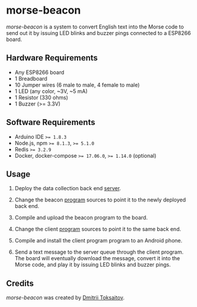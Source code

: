 morse-beacon
============

_morse-beacon_ is a system to convert English text into the Morse code to send
out it by issuing LED blinks and buzzer pings connected to a ESP8266 board.

## Hardware Requirements

* Any ESP8266 board
* 1 Breadboard
* 10 Jumper wires (6 male to male, 4 female to male)
* 1 LED (any color, ~3V, ~5 mA)
* 1 Resistor (330 ohms)
* 1 Buzzer (>= 3.3V)

## Software Requirements

* Arduino IDE `>= 1.8.3`
* Node.js, npm `>= 8.1.3`, `>= 5.1.0`
* Redis `>= 3.2.9`
* Docker, docker-compose `>= 17.06.0`, `>= 1.14.0` (optional)

## Usage

1. Deploy the data collection back end [server](https://github.com/toksaitov/morse-back).

2. Change the beacon [program](https://github.com/toksaitov/morse-beacon)
   sources to point it to the newly deployed back end.

3. Compile and upload the beacon program to the board.

4. Change the client [program](https://github.com/toksaitov/morse-client)
   sources to point it to the same back end.

5. Compile and install the client program program to an Android phone.

6. Send a text message to the server queue through the client program. The board
   will eventually download the message, convert it into the Morse code, and
   play it by issuing LED blinks and buzzer pings.

## Credits

*morse-beacon* was created by [Dmitrii Toksaitov](https://github.com/toksaitov).

